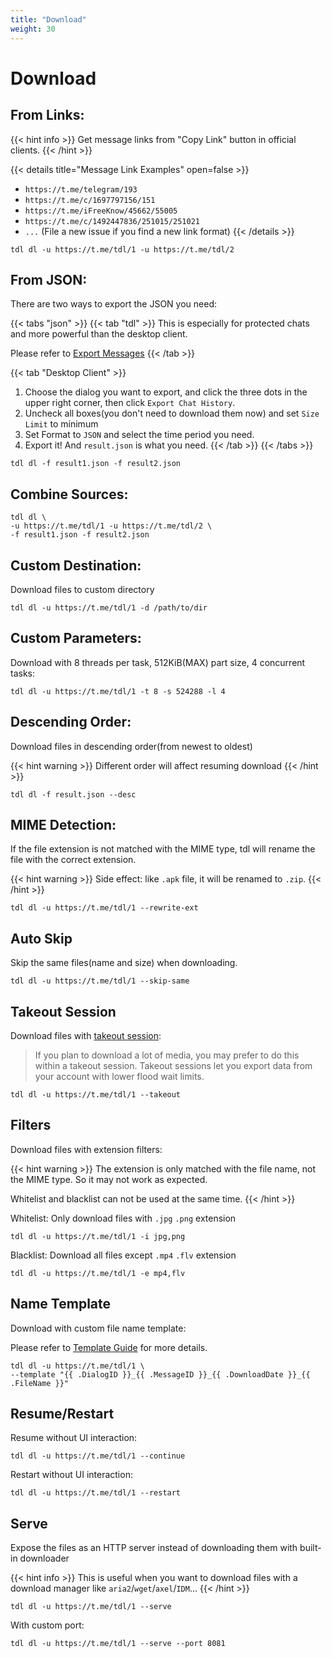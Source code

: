 ```yaml
---
title: "Download"
weight: 30
---
```


# Download

## From Links:

{{< hint info >}}
Get message links from "Copy Link" button in official clients.
{{< /hint >}}

{{< details title="Message Link Examples" open=false >}}

- `https://t.me/telegram/193`
- `https://t.me/c/1697797156/151`
- `https://t.me/iFreeKnow/45662/55005`
- `https://t.me/c/1492447836/251015/251021`
- `...` (File a new issue if you find a new link format)
  {{< /details >}}

```
tdl dl -u https://t.me/tdl/1 -u https://t.me/tdl/2
```

## From JSON:

There are two ways to export the JSON you need:

{{< tabs "json" >}}
{{< tab "tdl" >}}
This is especially for protected chats and more powerful than the desktop client.

Please refer to [Export Messages](/docs/guide/tools/export-messages)
{{< /tab >}}

{{< tab "Desktop Client" >}}

1. Choose the dialog you want to export, and click the three dots in the upper right corner, then
   click `Export Chat History`.
2. Uncheck all boxes(you don't need to download them now) and set `Size Limit` to minimum
3. Set Format to `JSON` and select the time period you need.
4. Export it! And `result.json` is what you need.
   {{< /tab >}}
   {{< /tabs >}}

```
tdl dl -f result1.json -f result2.json
```

## Combine Sources:

```
tdl dl \
-u https://t.me/tdl/1 -u https://t.me/tdl/2 \
-f result1.json -f result2.json
```

## Custom Destination:

Download files to custom directory

```
tdl dl -u https://t.me/tdl/1 -d /path/to/dir
```

## Custom Parameters:

Download with 8 threads per task, 512KiB(MAX) part size, 4 concurrent tasks:

```
tdl dl -u https://t.me/tdl/1 -t 8 -s 524288 -l 4
```

## Descending Order:

Download files in descending order(from newest to oldest)

{{< hint warning >}}
Different order will affect resuming download
{{< /hint >}}

```
tdl dl -f result.json --desc
```

## MIME Detection:

If the file extension is not matched with the MIME type, tdl will rename the file with the correct extension.

{{< hint warning >}}
Side effect: like `.apk` file, it will be renamed to `.zip`.
{{< /hint >}}

```
tdl dl -u https://t.me/tdl/1 --rewrite-ext
```

## Auto Skip

Skip the same files(name and size) when downloading.

```
tdl dl -u https://t.me/tdl/1 --skip-same
```

## Takeout Session

Download files
with [takeout session](https://arabic-telethon.readthedocs.io/en/stable/extra/examples/telegram-client.html#exporting-messages):

> If you plan to download a lot of media, you may prefer to do this within a takeout session. Takeout sessions let you
> export data from your account with lower flood wait limits.

```
tdl dl -u https://t.me/tdl/1 --takeout
```

## Filters

Download files with extension filters:

{{< hint warning >}}
The extension is only matched with the file name, not the MIME type. So it may not work as expected.

Whitelist and blacklist can not be used at the same time.
{{< /hint >}}

Whitelist: Only download files with `.jpg` `.png` extension

```
tdl dl -u https://t.me/tdl/1 -i jpg,png
```

Blacklist: Download all files except `.mp4` `.flv` extension

```
tdl dl -u https://t.me/tdl/1 -e mp4,flv
```

## Name Template

Download with custom file name template:

Please refer to [Template Guide](/docs/guide/template) for more details.

```
tdl dl -u https://t.me/tdl/1 \
--template "{{ .DialogID }}_{{ .MessageID }}_{{ .DownloadDate }}_{{ .FileName }}"
```

## Resume/Restart

Resume without UI interaction:

```
tdl dl -u https://t.me/tdl/1 --continue
```

Restart without UI interaction:

```
tdl dl -u https://t.me/tdl/1 --restart
```

## Serve

Expose the files as an HTTP server instead of downloading them with built-in downloader

{{< hint info >}}
This is useful when you want to download files with a download manager like `aria2`/`wget`/`axel`/`IDM`...
{{< /hint >}}

```
tdl dl -u https://t.me/tdl/1 --serve
```

With custom port:

```
tdl dl -u https://t.me/tdl/1 --serve --port 8081
```
